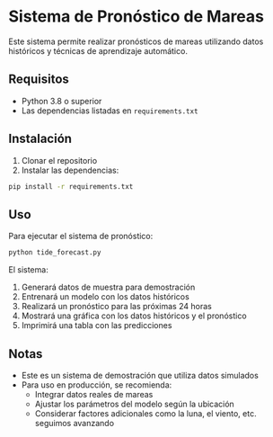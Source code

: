 # Sistema de Pronóstico de Mareas

Este sistema permite realizar pronósticos de mareas utilizando datos históricos y técnicas de aprendizaje automático.

## Requisitos

- Python 3.8 o superior
- Las dependencias listadas en `requirements.txt`

## Instalación

1. Clonar el repositorio
2. Instalar las dependencias:
```bash
pip install -r requirements.txt
```

## Uso

Para ejecutar el sistema de pronóstico:

```bash
python tide_forecast.py
```

El sistema:
1. Generará datos de muestra para demostración
2. Entrenará un modelo con los datos históricos
3. Realizará un pronóstico para las próximas 24 horas
4. Mostrará una gráfica con los datos históricos y el pronóstico
5. Imprimirá una tabla con las predicciones

## Notas

- Este es un sistema de demostración que utiliza datos simulados
- Para uso en producción, se recomienda:
  - Integrar datos reales de mareas
  - Ajustar los parámetros del modelo según la ubicación
  - Considerar factores adicionales como la luna, el viento, etc. 
  seguimos avanzando